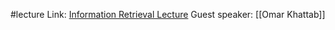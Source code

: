 #lecture 
Link: [Information Retrieval Lecture](https://youtu.be/enRb6fp5_hw?si=HReeZswa891GA5Mb)
Guest speaker: [[Omar Khattab]]


